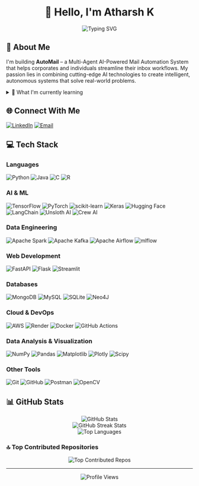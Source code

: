 # <div align="center">👋 **Hello, I'm Atharsh K**</div>

<div align="center">
<img src="https://readme-typing-svg.herokuapp.com?font=Fira+Code&size=25&duration=3000&pause=500&color=2E98B2&center=true&vCenter=true&width=600&lines=AI+Engineer;LLM+Enthusiast" alt="Typing SVG" />
</div>

## 🚀 About Me
I'm building **AutoMail** – a Multi-Agent AI-Powered Mail Automation System that helps corporates and individuals streamline their inbox workflows. My passion lies in combining cutting-edge AI technologies to create intelligent, autonomous systems that solve real-world problems.

<details>
<summary>🌱 What I'm currently learning</summary>

- 🤖 **Generative AI & LLMs** - Building with the latest language models
- 🧠 **Agentic AI** - Creating autonomous systems that can reason and act
- 🔄 **Multi-Agent Architectures** - Designing systems where multiple AI agents collaborate
</details>

## 🌐 Connect With Me
[![LinkedIn](https://img.shields.io/badge/LinkedIn-%230077B5.svg?logo=linkedin&logoColor=white)](https://linkedin.com/in/atharsh-k-569701256/) 
[![Email](https://img.shields.io/badge/Email-D14836?logo=gmail&logoColor=white)](mailto:atharshkrishnamoorthy@gmail.com)

## 💻 Tech Stack

### Languages
![Python](https://img.shields.io/badge/python-3670A0?style=for-the-badge&logo=python&logoColor=ffdd54) 
![Java](https://img.shields.io/badge/java-%23ED8B00.svg?style=for-the-badge&logo=openjdk&logoColor=white) 
![C](https://img.shields.io/badge/c-%2300599C.svg?style=for-the-badge&logo=c&logoColor=white) 
![R](https://img.shields.io/badge/r-%23276DC3.svg?style=for-the-badge&logo=r&logoColor=white)

### AI & ML
![TensorFlow](https://img.shields.io/badge/TensorFlow-%23FF6F00.svg?style=for-the-badge&logo=TensorFlow&logoColor=white) 
![PyTorch](https://img.shields.io/badge/PyTorch-%23EE4C2C.svg?style=for-the-badge&logo=PyTorch&logoColor=white) 
![scikit-learn](https://img.shields.io/badge/scikit--learn-%23F7931E.svg?style=for-the-badge&logo=scikit-learn&logoColor=white) 
![Keras](https://img.shields.io/badge/Keras-%23D00000.svg?style=for-the-badge&logo=Keras&logoColor=white)
![Hugging Face](https://img.shields.io/badge/Hugging%20Face-FFD21E?style=for-the-badge&logo=huggingface&logoColor=black)
![LangChain](https://img.shields.io/badge/LangChain-3178C6?style=for-the-badge&logo=chainlink&logoColor=white)
![Unsloth AI](https://img.shields.io/badge/Unsloth%20AI-5B23A0?style=for-the-badge&logo=lightning&logoColor=white)
![Crew AI](https://img.shields.io/badge/Crew%20AI-0ABF53?style=for-the-badge&logo=robot&logoColor=white)

### Data Engineering
![Apache Spark](https://img.shields.io/badge/Apache%20Spark-FDEE21?style=for-the-badge&logo=apachespark&logoColor=black) 
![Apache Kafka](https://img.shields.io/badge/Apache%20Kafka-000?style=for-the-badge&logo=apachekafka) 
![Apache Airflow](https://img.shields.io/badge/Apache%20Airflow-017CEE?style=for-the-badge&logo=Apache%20Airflow&logoColor=white)
![mlflow](https://img.shields.io/badge/mlflow-%23d9ead3.svg?style=for-the-badge&logo=numpy&logoColor=blue)

### Web Development
![FastAPI](https://img.shields.io/badge/FastAPI-005571?style=for-the-badge&logo=fastapi) 
![Flask](https://img.shields.io/badge/flask-%23000.svg?style=for-the-badge&logo=flask&logoColor=white) 
![Streamlit](https://img.shields.io/badge/Streamlit-%23FE4B4B.svg?style=for-the-badge&logo=streamlit&logoColor=white)

### Databases
![MongoDB](https://img.shields.io/badge/MongoDB-%234ea94b.svg?style=for-the-badge&logo=mongodb&logoColor=white) 
![MySQL](https://img.shields.io/badge/mysql-4479A1.svg?style=for-the-badge&logo=mysql&logoColor=white) 
![SQLite](https://img.shields.io/badge/sqlite-%2307405e.svg?style=for-the-badge&logo=sqlite&logoColor=white)
![Neo4J](https://img.shields.io/badge/Neo4j-008CC1?style=for-the-badge&logo=neo4j&logoColor=white)

### Cloud & DevOps
![AWS](https://img.shields.io/badge/AWS-%23FF9900.svg?style=for-the-badge&logo=amazon-aws&logoColor=white) 
![Render](https://img.shields.io/badge/Render-%46E3B7.svg?style=for-the-badge&logo=render&logoColor=white)
![Docker](https://img.shields.io/badge/docker-%230db7ed.svg?style=for-the-badge&logo=docker&logoColor=white)
![GitHub Actions](https://img.shields.io/badge/github%20actions-%232671E5.svg?style=for-the-badge&logo=githubactions&logoColor=white)

### Data Analysis & Visualization
![NumPy](https://img.shields.io/badge/numpy-%23013243.svg?style=for-the-badge&logo=numpy&logoColor=white) 
![Pandas](https://img.shields.io/badge/pandas-%23150458.svg?style=for-the-badge&logo=pandas&logoColor=white) 
![Matplotlib](https://img.shields.io/badge/Matplotlib-%23ffffff.svg?style=for-the-badge&logo=Matplotlib&logoColor=black)
![Plotly](https://img.shields.io/badge/Plotly-%233F4F75.svg?style=for-the-badge&logo=plotly&logoColor=white)
![Scipy](https://img.shields.io/badge/SciPy-%230C55A5.svg?style=for-the-badge&logo=scipy&logoColor=%white)

### Other Tools
![Git](https://img.shields.io/badge/git-%23F05033.svg?style=for-the-badge&logo=git&logoColor=white)
![GitHub](https://img.shields.io/badge/github-%23121011.svg?style=for-the-badge&logo=github&logoColor=white)
![Postman](https://img.shields.io/badge/Postman-FF6C37?style=for-the-badge&logo=postman&logoColor=white)
![OpenCV](https://img.shields.io/badge/opencv-%23white.svg?style=for-the-badge&logo=opencv&logoColor=white)

## 📊 GitHub Stats

<div align="center">
  <img src="https://github-readme-stats.vercel.app/api?username=AtharshKrishnamoorthy&theme=react&hide_border=false&include_all_commits=true&count_private=true" alt="GitHub Stats" />
  <br/>
  <img src="https://github-readme-streak-stats.herokuapp.com/?user=AtharshKrishnamoorthy&theme=react&hide_border=false" alt="GitHub Streak Stats" />
  <br/>
  <img src="https://github-readme-stats.vercel.app/api/top-langs/?username=AtharshKrishnamoorthy&theme=react&hide_border=false&include_all_commits=true&count_private=true&layout=compact" alt="Top Languages" />
</div>

### 🔝 Top Contributed Repositories
<div align="center">
  <img src="https://github-contributor-stats.vercel.app/api?username=AtharshKrishnamoorthy&limit=5&theme=react&combine_all_yearly_contributions=true" alt="Top Contributed Repos" />
</div>

---
<div align="center">
  <img src="https://komarev.com/ghpvc/?username=AtharshKrishnamoorthy&style=flat-square&color=blue" alt="Profile Views" />
</div>
